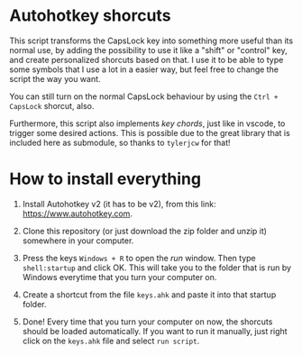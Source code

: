 # Autohotkey shorcuts
This script transforms the CapsLock key into something more useful than its normal use, by adding the possibility to use it like a "shift" or "control" key, and create personalized shorcuts based on that. I use it to be able to type some symbols that I use a lot in a easier way, but feel free to change the script the way you want. 

You can still turn on the normal CapsLock behaviour by using the `Ctrl + CapsLock` shorcut, also. 

Furthermore, this script also implements *key chords*, just like in vscode, to trigger some desired actions. This is possible due to the great library that is included here as submodule, so thanks to `tylerjcw` for that!

# How to install everything
1. Install Autohotkey v2 (it has to be v2), from this link: https://www.autohotkey.com.

2. Clone this repository (or just download the zip folder and unzip it) somewhere in your computer.

3. Press the keys `Windows + R` to open the *run* window. Then type `shell:startup` and click OK. This will take you to the folder that is run by Windows everytime that you turn your computer on.

4. Create a shortcut from the file `keys.ahk` and paste it into that startup folder.

5. Done! Every time that you turn your computer on now, the shorcuts should be loaded automatically. If you want to run it manually, just right click on the `keys.ahk` file and select `run script`. 
